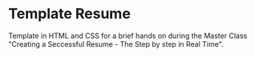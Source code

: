# Template Resume

Template in HTML and CSS for a brief hands on during the Master Class "Creating a Seccessful Resume - The Step by step in Real Time".
